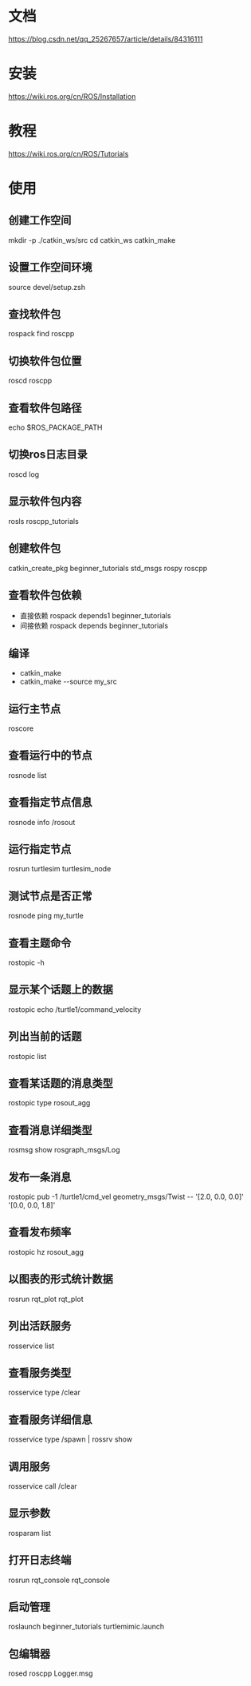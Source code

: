 <!--
 * @Author: dding3 dding3@jmc.com.cn
 * @Date: 2024-05-20 19:00:13
 * @LastEditors: dding3 dding3@jmc.com.cn
 * @LastEditTime: 2024-05-21 19:34:13
 * @FilePath: /test/ros/readme.md
 * @Description: 这是默认设置,请设置`customMade`, 打开koroFileHeader查看配置 进行设置: https://github.com/OBKoro1/koro1FileHeader/wiki/%E9%85%8D%E7%BD%AE
-->
# 文档
https://blog.csdn.net/qq_25267657/article/details/84316111
# 安装
https://wiki.ros.org/cn/ROS/Installation
# 教程
https://wiki.ros.org/cn/ROS/Tutorials
# 使用
## 创建工作空间
mkdir -p ./catkin_ws/src 
cd catkin_ws
catkin_make
## 设置工作空间环境
source devel/setup.zsh
## 查找软件包
rospack find roscpp
## 切换软件包位置
roscd roscpp
## 查看软件包路径
echo $ROS_PACKAGE_PATH
## 切换ros日志目录
roscd log
## 显示软件包内容
rosls roscpp_tutorials
## 创建软件包
catkin_create_pkg beginner_tutorials std_msgs rospy roscpp
## 查看软件包依赖
- 直接依赖
rospack depends1 beginner_tutorials 
- 间接依赖
rospack depends beginner_tutorials 
## 编译
- catkin_make
- catkin_make --source my_src
## 运行主节点
roscore
## 查看运行中的节点
rosnode list
## 查看指定节点信息
rosnode info /rosout
## 运行指定节点
rosrun turtlesim turtlesim_node
## 测试节点是否正常
rosnode ping my_turtle
## 查看主题命令
rostopic -h
## 显示某个话题上的数据
rostopic echo /turtle1/command_velocity
## 列出当前的话题
rostopic list
## 查看某话题的消息类型
rostopic type rosout_agg
## 查看消息详细类型
rosmsg show rosgraph_msgs/Log
## 发布一条消息
rostopic pub -1 /turtle1/cmd_vel geometry_msgs/Twist -- '[2.0, 0.0, 0.0]' '[0.0, 0.0, 1.8]'
## 查看发布频率
rostopic hz rosout_agg
## 以图表的形式统计数据
rosrun rqt_plot rqt_plot
## 列出活跃服务
rosservice list
## 查看服务类型
rosservice type /clear
## 查看服务详细信息
rosservice type /spawn | rossrv show
## 调用服务
rosservice call /clear
## 显示参数
rosparam list
## 打开日志终端
rosrun rqt_console rqt_console
## 启动管理
roslaunch beginner_tutorials turtlemimic.launch
## 包编辑器
rosed roscpp Logger.msg